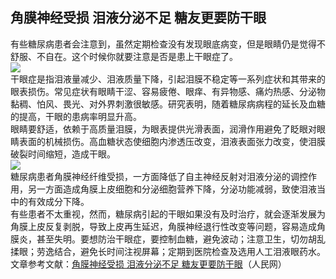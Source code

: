 ## 角膜神经受损 泪液分泌不足 糖友更要防干眼  
有些糖尿病患者会注意到，虽然定期检查没有发现眼底病变，但是眼睛仍是觉得不舒服、不自在。这个时候你就要注意是否是患上干眼症了。  
![](http://cdncms.v-keep.cn/wp-content/uploads/2020/06/0.png)  
干眼症是指泪液量减少、泪液质量下降，引起泪膜不稳定等一系列症状和其带来的眼表损伤。常见症状有眼睛干涩、容易疲倦、眼痒、有异物感、痛灼热感、分泌物黏稠、怕风、畏光、对外界刺激很敏感。研究表明，随着糖尿病病程的延长及血糖的提高，干眼的患病率明显升高。  
眼睛要舒适，依赖于高质量泪膜，为眼表提供光滑表面，润滑作用避免了眨眼对眼睛表面的机械损伤。高血糖状态使细胞内渗透压改变，泪液表面张力改变，使泪膜破裂时间缩短，造成干眼。  
![](http://cdncms.v-keep.cn/wp-content/uploads/2020/06/0-1-883x1024.jpg)  
糖尿病患者角膜神经纤维受损，一方面降低了自主神经反射对泪液分泌的调控作用，另一方面造成角膜上皮细胞和分泌细胞营养下降，分泌功能减弱，致使泪液当中的有效成分下降。  
有些患者不太重视，然而，糖尿病引起的干眼如果没有及时治疗，就会逐渐发展为角膜上皮反复剥脱，导致上皮再生延迟，角膜神经退行性改变等问题，容易造成角膜炎，甚至失明。要想防治干眼症，要控制血糖，避免波动；注意卫生，切勿胡乱揉眼；劳逸结合，避免长时间注视屏幕；定期到医院检查及选用人工泪液眼药水。  
文章参考文献：<a href="http://henan.people.com.cn/n2/2019/0529/c378405-32990998.html">角膜神经受损 泪液分泌不足 糖友更要防干眼</a>（人民网）  
